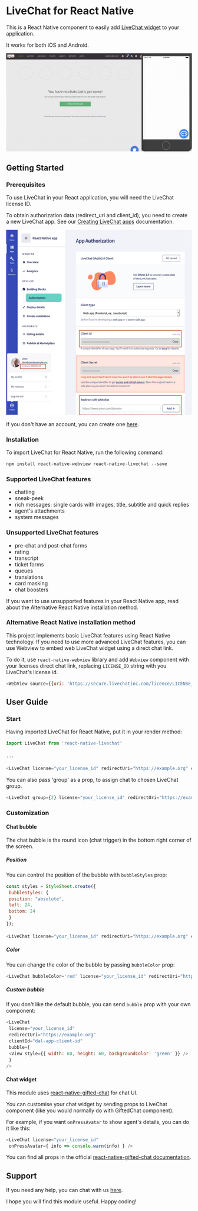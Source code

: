 # LiveChat for React Native

This is a React Native component to easily add [LiveChat widget](https://www.livechatinc.com/) to your application.

It works for both iOS and Android.

![LiveChat for React Native demo](https://raw.githubusercontent.com/venits/react-native-router-flux/master/livechatdemo.gif)

## Getting Started

### Prerequisites

To use LiveChat in your React application, you will need the LiveChat license ID. 

To obtain authorization data (redirect_uri and client_id), you need to create a new LiveChat app. See our [Creating LiveChat apps](https://developers.livechatinc.com/docs/getting-started/guides/#creating-livechat-apps) documentation. 

![LiveChat license ID](react-native-app-details.png)

If you don't have an account, you can create one [here](https://www.livechatinc.com/).

### Installation

To import LiveChat for React Native, run the following command:

```javascript
npm install react-native-webview react-native-livechat --save
```

### Supported LiveChat features

- chatting
- sneak-peek
- rich messages: single cards with images, title, subtitle and quick replies
- agent's attachments
- system messages

### Unsupported LiveChat features

- pre-chat and post-chat forms
- rating
- transcript
- ticket forms
- queues
- translations
- card masking
- chat boosters

If you want to use unsupported features in your React Native app, read about the Alternative React Native installation method.

### Alternative React Native installation method

This project implements basic LiveChat features using React Native technology. If you need to use more advanced LiveChat features, you can use Webview to embed web LiveChat widget using a direct chat link.

To do it, use `react-native-webview` library and add `Webview` component with your licenses direct chat link, replacing `LICENSE_ID` string with you LiveChat's license id. 

```javascript
<WebView source={{uri: 'https://secure.livechatinc.com/licence/LICENSE_ID/v2/open_chat.cgi'}} />

```

## User Guide

### Start

Having imported LiveChat for React Native, put it in your render method:

```javascript
import LiveChat from 'react-native-livechat'

...

<LiveChat license="your_license_id" redirectUri="https://example.org" clientId="dal-app-client-id" />
```

You can also pass 'group' as a prop, to assign chat to chosen LiveChat group.
```javascript
<LiveChat group={2} license="your_license_id" redirectUri="https://example.org" clientId="dal-app-client-id" />
```


### Customization

#### Chat bubble

The chat bubble is the round icon (chat trigger) in the bottom right corner of the screen.

##### Position

You can control the position of the bubble with `bubbleStyles` prop:

```javascript
const styles = StyleSheet.create({
 bubbleStyles: {
 position: "absolute",
 left: 24,
 bottom: 24
 }
});

<LiveChat license="your_license_id" redirectUri="https://example.org" clientId="dal-app-client-id" bubbleStyles={styles.bubbleStyles} />
```

##### Color

You can change the color of the bubble by passing `bubbleColor` prop:

```javascript
<LiveChat bubbleColor='red' license="your_license_id" redirectUri="https://example.org" clientId="dal-app-client-id" />
```
##### Custom bubble

If you don't like the default bubble, you can send `bubble` prop with your own component:

```javascript
<LiveChat
 license="your_license_id"
 redirectUri="https://example.org"
 clientId="dal-app-client-id"
 bubble={
 <View style={{ width: 60, height: 60, backgroundColor: 'green' }} />
 }
/>
```

#### Chat widget

This module uses [react-native-gifted-chat](https://github.com/FaridSafi/react-native-gifted-chat) for chat UI.

You can customise your chat widget by sending props to LiveChat component (like you would normally do with GiftedChat component).

For example, if you want `onPressAvatar` to show agent's details, you can do it like this:

```javascript
<LiveChat license="your_license_id"
 onPressAvatar={ info => console.warn(info) } />
```

You can find all props in the official [react-native-gifted-chat documentation](https://github.com/FaridSafi/react-native-gifted-chat).


## Support
If you need any help, you can chat with us [here](https://livechatinc.com/).

I hope you will find this module useful. Happy coding!
